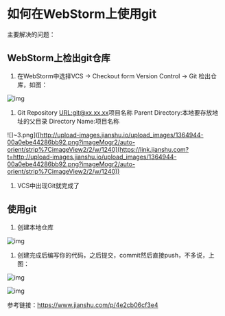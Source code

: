 # 如何在WebStorm上使用git

主要解决的问题：



## WebStorm上检出git仓库

1. 在WebStorm中选择VCS -> Checkout form Version Control -> Git 检出仓库，如图：



![img](https:////upload-images.jianshu.io/upload_images/1364944-e2af3982b341e791.png?imageMogr2/auto-orient/strip%7CimageView2/2/w/443/format/webp)



1. Git Repository [URL:git@xx.xx.xx](https://link.jianshu.com?t=URL:git@xx.xx.xx)项目名称
    Parent Directory:本地要存放地址的父目录
    Directory Name:项目名称

![]~3.png]([http://upload-images.jianshu.io/upload_images/1364944-00a0ebe44286bb92.png?imageMogr2/auto-orient/strip%7CimageView2/2/w/1240](https://link.jianshu.com?t=http://upload-images.jianshu.io/upload_images/1364944-00a0ebe44286bb92.png?imageMogr2/auto-orient/strip%7CimageView2/2/w/1240))

1. VCS中出现Git就完成了

## 使用git

1. 创建本地仓库



![img](https:////upload-images.jianshu.io/upload_images/1364944-722a378c01c90cea.png?imageMogr2/auto-orient/strip%7CimageView2/2/w/552/format/webp)



1. 创建完成后编写你的代码，之后提交，commit然后直接push，不多说，上图：



![img](https:////upload-images.jianshu.io/upload_images/1364944-a54e83a49a700981.png?imageMogr2/auto-orient/strip%7CimageView2/2/w/573/format/webp)





![img](https:////upload-images.jianshu.io/upload_images/1364944-67b512962fe5753c.png?imageMogr2/auto-orient/strip%7CimageView2/2/w/832/format/webp)



参考链接：https://www.jianshu.com/p/4e2cb06cf3e4